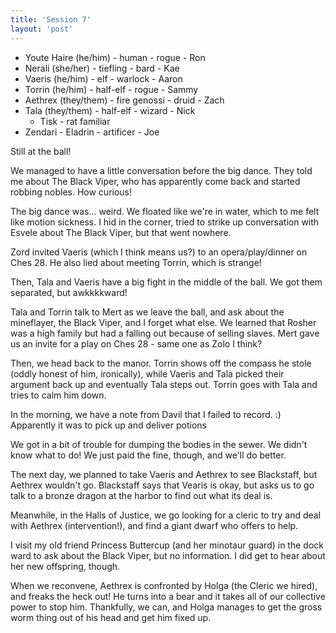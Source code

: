 ```yaml
---
title: 'Session 7'
layout: 'post'
---
```


* Youte Haire (he/him) - human - rogue - Ron
* Nerali (she/her) - tiefling - bard - Kae
* Vaeris (he/him) - elf - warlock - Aaron
* Torrin (he/him) - half-elf - rogue - Sammy
* Aethrex (they/them) - fire genossi - druid - Zach
* Tala (they/them) - half-elf - wizard - Nick
    * Tisk - rat familiar
* Zendari - Eladrin - artificer - Joe

Still at the ball!

We managed to have a little conversation before the big dance. They told me about The Black Viper, who has apparently come back and started robbing nobles. How curious!

The big dance was... weird. We floated like we're in water, which to me felt like motion sickness. I hid in the corner, tried to strike up conversation with Esvele about The Black Viper, but that went nowhere.

Zord invited Vaeris (which I think means us?) to an opera/play/dinner on Ches 28. He also lied about meeting Torrin, which is strange!

Then, Tala and Vaeris have a big fight in the middle of the ball. We got them separated, but awkkkkward!

Tala and Torrin talk to Mert as we leave the ball, and ask about the mineflayer, the Black Viper, and I forget what else. We learned that Rosher was a high family but had a falling out because of selling slaves. Mert gave us an invite for a play on Ches 28 - same one as Zolo I think?

Then, we head back to the manor. Torrin shows off the compass he stole (oddly honest of him, ironically), while Vaeris and Tala picked their argument back up and eventually Tala steps out. Torrin goes with Tala and tries to calm him down.

In the morning, we have a note from Davil that I failed to record. :) Apparently it was to pick up and deliver potions

We got in a bit of trouble for dumping the bodies in the sewer. We didn't know what to do! We just paid the fine, though, and we'll do better.

The next day, we planned to take Vaeris and Aethrex to see Blackstaff, but Aethrex wouldn't go. Blackstaff says that Vearis is okay, but asks us to go talk to a bronze dragon at the harbor to find out what its deal is.

Meanwhile, in the Halls of Justice, we go looking for a cleric to try and deal with Aethrex (intervention!), and find a giant dwarf who offers to help.

I visit my old friend Princess Buttercup (and her minotaur guard) in the dock ward to ask about the Black Viper, but no information. I did get to hear about her new offspring, though.

When we reconvene, Aethrex is confronted by Holga (the Cleric we hired), and freaks the heck out! He turns into a bear and it takes all of our collective power to stop him. Thankfully, we can, and Holga manages to get the gross worm thing out of his head and get him fixed up.
